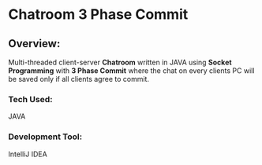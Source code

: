 # Chatroom 3 Phase Commit

## Overview:
Multi-threaded client-server **Chatroom** written in JAVA using **Socket Programming** with **3 Phase Commit** where the chat on every clients PC will be saved only if all clients agree to commit. 

### Tech Used:
JAVA

### Development Tool: 
IntelliJ IDEA 

